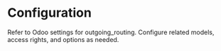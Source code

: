 # Configuration

Refer to Odoo settings for outgoing_routing. Configure related models, access rights, and options as needed.
